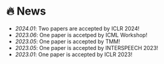 # 🔥 News
<!-- - *2024.02*: Our **voice cloning** is launched in Capcut at full stream! -->
- *2024.01*: Two papers are accepted by ICLR 2024!
- *2023.06*: One paper is accetped by ICML Workshop!
- *2023.05*: One paper is accepted by TMM!
- *2023.05*: One paper is accepted by INTERSPEECH 2023!
- *2023.01*: One paper is accepted by ICLR 2023!
<!-- - *2022.12*: 📢 An invited talk @ NUS. Thank Prof Wang for the invitation! -->
<!-- - *2022.10*: One paper is accepted by EMNLP 2022! -->
<!-- - *2022.09*: One paper is accepted by NeurIPS 2022! -->
<!-- - *2022.07*: One paper is accepted by ISMIR 2022! -->
<!-- - *2022.06*: Two papers are accepted by ACM-MM 2022! -->
<!-- - *2022.02*: One paper is accepted by ACL 2022! -->
<!-- - *2022.01*: One paper is accepted by ICASSP 2022! -->